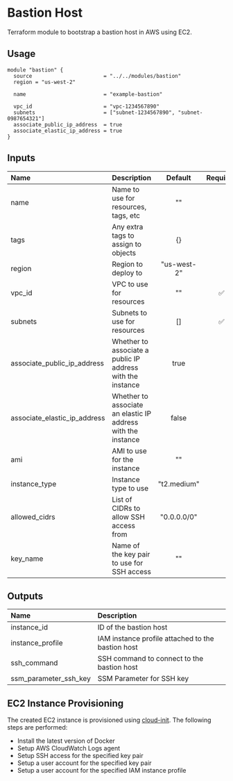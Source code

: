 # Bastion Host

Terraform module to bootstrap a bastion host in AWS using EC2.

## Usage

```hcl
module "bastion" {
  source                       = "../../modules/bastion"
  region = "us-west-2"

  name                         = "example-bastion"

  vpc_id                       = "vpc-1234567890"
  subnets                      = ["subnet-1234567890", "subnet-0987654321"]
  associate_public_ip_address  = true
  associate_elastic_ip_address = true
}
```

## Inputs

| Name                         | Description                                                  |   Default   | Required |
| :--------------------------- | :----------------------------------------------------------- | :---------: | :------: |
| name                         | Name to use for resources, tags, etc                         |     ""      |          |
| tags                         | Any extra tags to assign to objects                          |     {}      |          |
| region                       | Region to deploy to                                          | "us-west-2" |          |
| vpc_id                       | VPC to use for resources                                     |     ""      |    ✅    |
| subnets                      | Subnets to use for resources                                 |     []      |    ✅    |
| associate_public_ip_address  | Whether to associate a public IP address with the instance   |    true     |          |
| associate_elastic_ip_address | Whether to associate an elastic IP address with the instance |    false    |          |
| ami                          | AMI to use for the instance                                  |     ""      |          |
| instance_type                | Instance type to use                                         | "t2.medium" |          |
| allowed_cidrs                | List of CIDRs to allow SSH access from                       | "0.0.0.0/0" |          |
| key_name                     | Name of the key pair to use for SSH access                   |     ""      |          |

## Outputs

| Name                  | Description                                       |
| :-------------------- | :------------------------------------------------ |
| instance_id           | ID of the bastion host                            |
| instance_profile      | IAM instance profile attached to the bastion host |
| ssh_command           | SSH command to connect to the bastion host        |
| ssm_parameter_ssh_key | SSM Parameter for SSH key                         |

## EC2 Instance Provisioning

The created EC2 instance is provisioned using [cloud-init](https://cloudinit.readthedocs.io/en/latest/). The following steps are performed:

- Install the latest version of Docker
- Setup AWS CloudWatch Logs agent
- Setup SSH access for the specified key pair
- Setup a user account for the specified key pair
- Setup a user account for the specified IAM instance profile

